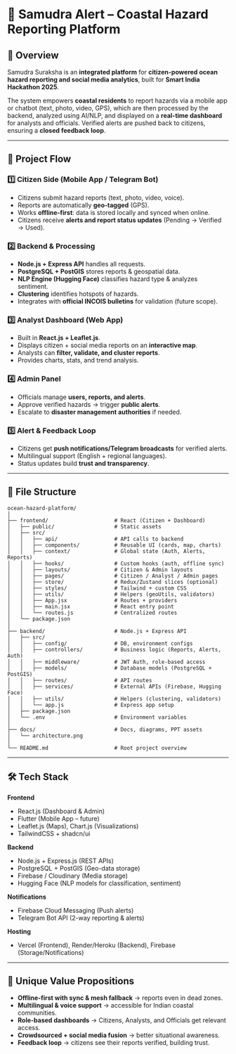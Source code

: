 # 🌊 Samudra Alert – Coastal Hazard Reporting Platform  

## 📌 Overview  
Samudra Suraksha is an **integrated platform** for **citizen-powered ocean hazard reporting and social media analytics**, built for **Smart India Hackathon 2025**.  

The system empowers **coastal residents** to report hazards via a mobile app or chatbot (text, photo, video, GPS), which are then processed by the backend, analyzed using AI/NLP, and displayed on a **real-time dashboard** for analysts and officials. Verified alerts are pushed back to citizens, ensuring a **closed feedback loop**.  

---

## 🚀 Project Flow  

### 1️⃣ Citizen Side (Mobile App / Telegram Bot)  
- Citizens submit hazard reports (text, photo, video, voice).  
- Reports are automatically **geo-tagged** (GPS).  
- Works **offline-first**: data is stored locally and synced when online.  
- Citizens receive **alerts and report status updates** (Pending → Verified → Used).  

### 2️⃣ Backend & Processing  
- **Node.js + Express API** handles all requests.  
- **PostgreSQL + PostGIS** stores reports & geospatial data.  
- **NLP Engine (Hugging Face)** classifies hazard type & analyzes sentiment.  
- **Clustering** identifies hotspots of hazards.  
- Integrates with **official INCOIS bulletins** for validation (future scope).  

### 3️⃣ Analyst Dashboard (Web App)  
- Built in **React.js + Leaflet.js**.  
- Displays citizen + social media reports on an **interactive map**.  
- Analysts can **filter, validate, and cluster reports**.  
- Provides charts, stats, and trend analysis.  

### 4️⃣ Admin Panel  
- Officials manage **users, reports, and alerts**.  
- Approve verified hazards → trigger **public alerts**.  
- Escalate to **disaster management authorities** if needed.  

### 5️⃣ Alert & Feedback Loop  
- Citizens get **push notifications/Telegram broadcasts** for verified alerts.  
- Multilingual support (English + regional languages).  
- Status updates build **trust and transparency**.  

---

## 📂 File Structure  

```
ocean-hazard-platform/
│
├── frontend/                     # React (Citizen + Dashboard)
│   ├── public/                   # Static assets
│   ├── src/
│   │   ├── api/                  # API calls to backend
│   │   ├── components/           # Reusable UI (cards, map, charts)
│   │   ├── context/              # Global state (Auth, Alerts, Reports)
│   │   ├── hooks/                # Custom hooks (auth, offline sync)
│   │   ├── layouts/              # Citizen & Admin layouts
│   │   ├── pages/                # Citizen / Analyst / Admin pages
│   │   ├── store/                # Redux/Zustand slices (optional)
│   │   ├── styles/               # Tailwind + custom CSS
│   │   ├── utils/                # Helpers (geoUtils, validators)
│   │   ├── App.jsx               # Routes + providers
│   │   ├── main.jsx              # React entry point
│   │   └── routes.js             # Centralized routes
│   └── package.json
│
├── backend/                      # Node.js + Express API
│   ├── src/
│   │   ├── config/               # DB, environment configs
│   │   ├── controllers/          # Business logic (Reports, Alerts, Auth)
│   │   ├── middleware/           # JWT Auth, role-based access
│   │   ├── models/               # Database models (PostgreSQL + PostGIS)
│   │   ├── routes/               # API routes
│   │   ├── services/             # External APIs (Firebase, Hugging Face)
│   │   ├── utils/                # Helpers (clustering, validators)
│   │   └── app.js                # Express app setup
│   ├── package.json
│   └── .env                      # Environment variables
│
├── docs/                         # Docs, diagrams, PPT assets
│   └── architecture.png
│
└── README.md                     # Root project overview
```

---

## 🛠️ Tech Stack  

**Frontend**  
- React.js (Dashboard & Admin)  
- Flutter (Mobile App – future)  
- Leaflet.js (Maps), Chart.js (Visualizations)  
- TailwindCSS + shadcn/ui  

**Backend**  
- Node.js + Express.js (REST APIs)  
- PostgreSQL + PostGIS (Geo-data storage)  
- Firebase / Cloudinary (Media storage)  
- Hugging Face (NLP models for classification, sentiment)  

**Notifications**  
- Firebase Cloud Messaging (Push alerts)  
- Telegram Bot API (2-way reporting & alerts)  

**Hosting**  
- Vercel (Frontend), Render/Heroku (Backend), Firebase (Storage/Notifications)  

---

## 🌟 Unique Value Propositions  
- **Offline-first with sync & mesh fallback** → reports even in dead zones.  
- **Multilingual & voice support** → accessible for Indian coastal communities.  
- **Role-based dashboards** → Citizens, Analysts, and Officials get relevant access.  
- **Crowdsourced + social media fusion** → better situational awareness.  
- **Feedback loop** → citizens see their reports verified, building trust.  

